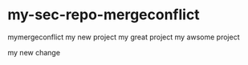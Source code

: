 # my-sec-repo-mergeconflict
mymergeconflict
my new project
my great project
my awsome project

my new change
